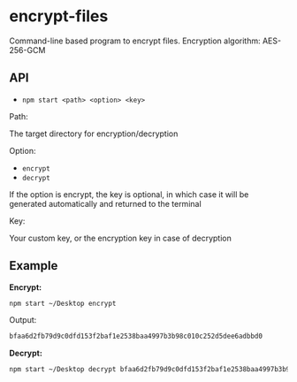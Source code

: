 # encrypt-files

Command-line based program to encrypt files. Encryption algorithm: AES-256-GCM

## API

- `npm start <path> <option> <key>`

Path:

The target directory for encryption/decryption

Option:

- `encrypt`
- `decrypt`

If the option is encrypt, the key is optional, in which case it will be generated automatically and returned to the terminal

Key:

Your custom key, or the encryption key in case of decryption

## Example

**Encrypt:**

```bash
npm start ~/Desktop encrypt
```

Output:

```txt
bfaa6d2fb79d9c0dfd153f2baf1e2538baa4997b3b98c010c252d5dee6adbbd0
```

**Decrypt:**

```bash
npm start ~/Desktop decrypt bfaa6d2fb79d9c0dfd153f2baf1e2538baa4997b3b98c010c252d5dee6adbbd0
```
